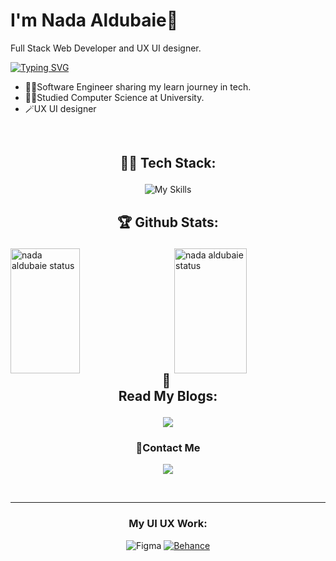 # I'm Nada Aldubaie👋
Full Stack Web Developer and UX UI designer.

[![Typing SVG](https://readme-typing-svg.demolab.com/?lines=Hello+World+I'm+Nada;Full+Stack+Web+Developer;UI+UX+designer🪄&color=FFBB21FF&size=40&height=70&width=800&center=true&duration=3000&font=Courgette)](https://git.io/typing-svg)
<br>

- 👩‍💻Software Engineer sharing my learn journey in tech.
- 👩‍🎓Studied Computer Science at University.
- 🪄UX UI designer
<br>

[comment]: #================================================
## <p align="center"> 👩‍💻 Tech Stack:
  <div align="center">
  
 ![My Skills](https://skillicons.dev/icons?i=cpp,html,css,bootstrap,sass,tailwind,js,react,next,redux,py,django,postgres)
<br>
</div>

[comment]: #================================================

## <p align="center">🏆 Github Stats:</p>
 <div>
   
   <a href="https://github.com/nada-aldubaie2">
  <img alt="nada aldubaie status" height=200 align="left" width="47%" src="https://github-readme-stats.vercel.app/api?username=nada-aldubaie2&show_owner=true&show_icons=true&theme=dracula"/>
  </a>
   <a href="https://github.com/nada-aldubaie2">
     <img alt="nada aldubaie status" height=200 align="right" width="48%" src="https://github-readme-stats.vercel.app/api/top-langs/?username=nada-aldubaie2&layout=compact&theme=dracula"/>
  </a> 
  
</div>



[comment]: #===================================================
   


[comment]: #================================================
<br>
<br>
<br>
<br>
<br>
<br>
<br>
<br>
<br>
<br>
 <div align="center">

 ## <p align="center">📖 Read My Blogs:
  <a href="https://dev.to/nada2react">
    <img src="https://img.shields.io/badge/dev.to-0A0A0A?style=for-the-badge&logo=dev.to&logoColor=white" />
  </a>
</p>
</div>

[comment]: #================================================
### <p align="center">📩Contact Me

 <div align="center">
   
  <a  href="https://www.linkedin.com/in/nada-aldubaie-3a3a96238?utm_source=share&utm_campaign=share_via&utm_content=profile&utm_medium=android_app">
    <img src="https://img.shields.io/badge/linkedin-%230077B5.svg?style=for-the-badge&logo=linkedin&logoColor=white" />
  </a>
  </div>
</p>
<br>
 <hr>
 
[comment]: #================================================
<div align="center">
  
### <p align="center"> My UI UX Work:</p>

![Figma](https://img.shields.io/badge/figma-%23F24E1E.svg?style=for-the-badge&logo=figma&logoColor=white)
  <a  href="https://www.behance.net/nadaaldubaie">
    ![Behance](https://img.shields.io/badge/Behance-1769ff?style=for-the-badge&logo=behance&logoColor=white)
  </a>
  </div>

